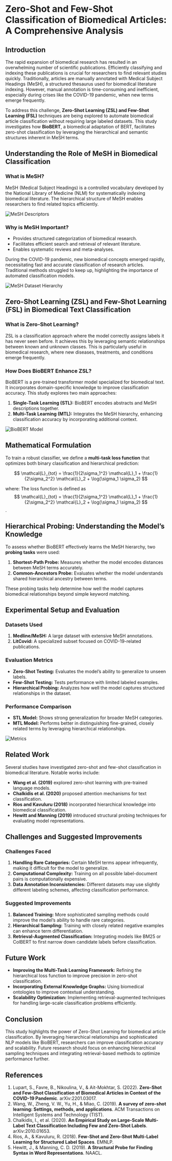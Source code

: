 
# Zero-Shot and Few-Shot Classification of Biomedical Articles: A Comprehensive Analysis

## Introduction
The rapid expansion of biomedical research has resulted in an overwhelming number of scientific publications. Efficiently classifying and indexing these publications is crucial for researchers to find relevant studies quickly. Traditionally, articles are manually annotated with Medical Subject Headings (MeSH), a structured thesaurus used for biomedical literature indexing. However, manual annotation is time-consuming and inefficient, especially during crises like the COVID-19 pandemic, when new terms emerge frequently.

To address this challenge, **Zero-Shot Learning (ZSL) and Few-Shot Learning (FSL)** techniques are being explored to automate biomedical article classification without requiring large labeled datasets. This study investigates how **BioBERT**, a biomedical adaptation of BERT, facilitates zero-shot classification by leveraging the hierarchical and semantic structures inherent in MeSH terms.

## Understanding the Role of MeSH in Biomedical Classification
### What is MeSH?
MeSH (Medical Subject Headings) is a controlled vocabulary developed by the National Library of Medicine (NLM) for systematically indexing biomedical literature. The hierarchical structure of MeSH enables researchers to find related topics efficiently.

![MeSH Descriptors](images/mesh_descriptors.png)

### Why is MeSH Important?
- Provides structured categorization of biomedical research.
- Facilitates efficient search and retrieval of relevant literature.
- Enables systematic reviews and meta-analyses.

During the COVID-19 pandemic, new biomedical concepts emerged rapidly, necessitating fast and accurate classification of research articles. Traditional methods struggled to keep up, highlighting the importance of automated classification models.

![MeSH Dataset Hierarchy](images/mesh_dataset_hierarchy.png)

## Zero-Shot Learning (ZSL) and Few-Shot Learning (FSL) in Biomedical Text Classification
### What is Zero-Shot Learning?
ZSL is a classification approach where the model correctly assigns labels it has never seen before. It achieves this by leveraging semantic relationships between known and unknown classes. This is particularly useful in biomedical research, where new diseases, treatments, and conditions emerge frequently.

### How Does BioBERT Enhance ZSL?
BioBERT is a pre-trained transformer model specialized for biomedical text. It incorporates domain-specific knowledge to improve classification accuracy. This study explores two main approaches:
1. **Single-Task Learning (STL):** BioBERT encodes abstracts and MeSH descriptions together.
2. **Multi-Task Learning (MTL):** Integrates the MeSH hierarchy, enhancing classification accuracy by incorporating additional context.

![BioBERT Model](images/bio_bert_model.png)

## Mathematical Formulation
To train a robust classifier, we define a **multi-task loss function** that optimizes both binary classification and hierarchical prediction:

$$ 
\mathcal{L}_{tot} = \frac{1}{2\sigma_1^2} \mathcal{L}_1 + \frac{1}{2\sigma_2^2} \mathcal{L}_2 + \log(\sigma_1 \sigma_2)
$$


where:
The loss function is defined as $$ \mathcal{L}_{tot} = \frac{1}{2\sigma_1^2} \mathcal{L}_1 + \frac{1}{2\sigma_2^2} \mathcal{L}_2 + \log(\sigma_1 \sigma_2) $$.

## Hierarchical Probing: Understanding the Model’s Knowledge
To assess whether BioBERT effectively learns the MeSH hierarchy, two **probing tasks** were used:
1. **Shortest-Path Probe:** Measures whether the model encodes distances between MeSH terms accurately.
2. **Common-Ancestors Probe:** Evaluates whether the model understands shared hierarchical ancestry between terms.

These probing tasks help determine how well the model captures biomedical relationships beyond simple keyword matching.

## Experimental Setup and Evaluation
### Datasets Used
1. **Medline/MeSH:** A large dataset with extensive MeSH annotations.
2. **LitCovid:** A specialized subset focused on COVID-19-related publications.

### Evaluation Metrics
- **Zero-Shot Testing:** Evaluates the model’s ability to generalize to unseen labels.
- **Few-Shot Testing:** Tests performance with limited labeled examples.
- **Hierarchical Probing:** Analyzes how well the model captures structured relationships in the dataset.

### Performance Comparison
- **STL Model:** Shows strong generalization for broader MeSH categories.
- **MTL Model:** Performs better in distinguishing fine-grained, closely related terms by leveraging hierarchical relationships.

![Metrics](images/metrics.png)

## Related Work
Several studies have investigated zero-shot and few-shot classification in biomedical literature. Notable works include:
- **Wang et al. (2019)** explored zero-shot learning with pre-trained language models.
- **Chalkidis et al. (2020)** proposed attention mechanisms for text classification.
- **Rios and Kavuluru (2018)** incorporated hierarchical knowledge into biomedical classification.
- **Hewitt and Manning (2019)** introduced structural probing techniques for evaluating model representations.

## Challenges and Suggested Improvements
### Challenges Faced
1. **Handling Rare Categories:** Certain MeSH terms appear infrequently, making it difficult for the model to generalize.
2. **Computational Complexity:** Training on all possible label-document pairs is computationally expensive.
3. **Data Annotation Inconsistencies:** Different datasets may use slightly different labeling schemes, affecting classification performance.

### Suggested Improvements
1. **Balanced Training:** More sophisticated sampling methods could improve the model’s ability to handle rare categories.
2. **Hierarchical Sampling:** Training with closely related negative examples can enhance term differentiation.
3. **Retrieval-Augmented Classification:** Integrating models like BM25 or ColBERT to first narrow down candidate labels before classification.

## Future Work
- **Improving the Multi-Task Learning Framework:** Refining the hierarchical loss function to improve precision in zero-shot classification.
- **Incorporating External Knowledge Graphs:** Using biomedical ontologies to improve contextual understanding.
- **Scalability Optimization:** Implementing retrieval-augmented techniques for handling large-scale classification problems efficiently.

## Conclusion
This study highlights the power of Zero-Shot Learning for biomedical article classification. By leveraging hierarchical relationships and sophisticated NLP models like BioBERT, researchers can improve classification accuracy and scalability. Future research should focus on enhancing hierarchical sampling techniques and integrating retrieval-based methods to optimize performance further.

## References
1. Lupart, S., Favre, B., Nikoulina, V., & Ait-Mokhtar, S. (2022). **Zero-Shot and Few-Shot Classification of Biomedical Articles in Context of the COVID-19 Pandemic**. arXiv:2201.03017.
2. Wang, W., Zheng, V. W., Yu, H., & Miao, C. (2019). **A survey of zero-shot learning: Settings, methods, and applications**. ACM Transactions on Intelligent Systems and Technology (TIST).
3. Chalkidis, I., et al. (2020). **An Empirical Study on Large-Scale Multi-Label Text Classification Including Few and Zero-Shot Labels**. arXiv:2010.01653.
4. Rios, A., & Kavuluru, R. (2018). **Few-Shot and Zero-Shot Multi-Label Learning for Structured Label Spaces**. EMNLP.
5. Hewitt, J., & Manning, C. D. (2019). **A Structural Probe for Finding Syntax in Word Representations**. NAACL.


